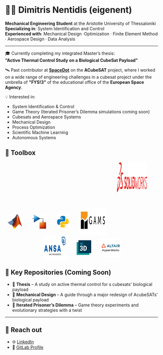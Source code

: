 # 👨‍🚀 Dimitris Nentidis (eigenent)

**Mechanical Engineering Student** at the Aristotle University of Thessaloniki  
**Specializing in**: System Identification and Control  
**Experienced with**: Mechanical Design ·Optimization · Finite Element Method · Aerospace Design · Data Analysis 

---

🎓 Currently completing my integrated Master’s thesis:  
**“Active Thermal Control Study on a Biological CubeSat Payload”**

🛰 Past contributor at **[SpaceDot](https://gitlab.com/acubesat)** on the **ACubeSAT** project, where I worked on a wide range of engineering challenges in a cubesat project under the umbrella of **"FYS!3"** of the educational office of the **European Space Agency**.

💡 Interested in:
- System Identification & Control
- Game Theory (Iterated Prisoner’s Dilemma simulations coming soon)
- Cubesats and Aerospace Systems
- Mechanical Design
- Process Optimization
- Scientific Machine Learning 
- Autonomous Systems


## 🧰 Toolbox

<p align="center">
  <img src="assets/Matlab_Logo.png" alt="MATLAB" width="48" height="48" style="vertical-align: middle;"/>
  &nbsp;&nbsp;&nbsp;&nbsp;&nbsp;&nbsp;
  <img src="assets/simulink.png" alt="Simulink" width="48" height="48" style="vertical-align: middle;"/>
  &nbsp;&nbsp;&nbsp;&nbsp;&nbsp;&nbsp;
  <img src="assets/python-removebg-preview.png" alt="Python" width="48" height="48" style="vertical-align: middle;"/>
  &nbsp;&nbsp;&nbsp;&nbsp;&nbsp;&nbsp;
  <img src="assets/gams-removebg-preview.png" alt="GAMS" width="90" height="90" style="vertical-align: middle;"/>
  &nbsp;&nbsp;&nbsp;&nbsp;&nbsp;&nbsp;
  <img src="assets/solidworks-removebg-preview.png" alt="SolidWorks" width="100" height="100"  style="vertical-align: +100px;" />
  &nbsp;&nbsp;&nbsp;&nbsp;&nbsp;&nbsp;
  <img src="assets/ansa-removebg-preview.png" alt="ANSA" width="80" height="80" style="vertical-align: middle;"/>
  &nbsp;&nbsp;&nbsp;&nbsp;&nbsp;&nbsp;
  <img src="assets/simcenter logo.png" alt="Simcenter" width="48" height="48" style="vertical-align: middle;"/>
  &nbsp;&nbsp;&nbsp;&nbsp;&nbsp;&nbsp;
  <img src="assets/hyperworks.png" alt="HyperWorks" width="64" height="64" style="vertical-align: middle;"/>
</p>





## 📂 Key Repositories (Coming Soon)

- 🔬 **Thesis** – A study on active thermal control for s cubesats' biological payload  
- 🧪 **Mechanical Design** – A guide through a major redesign of AcubeSATs' biological payload 
- 🧠 **Iterated Prisoner’s Dilemma** – Game theory experiments and evolutionary strategies with a twist 

---

## 🔗 Reach out

- 🌐 [LinkedIn](https://www.linkedin.com/in/dimitris-nentidis-151b78254)
- 🧪 [GitLab Profile](https://gitlab.com/diminent)



